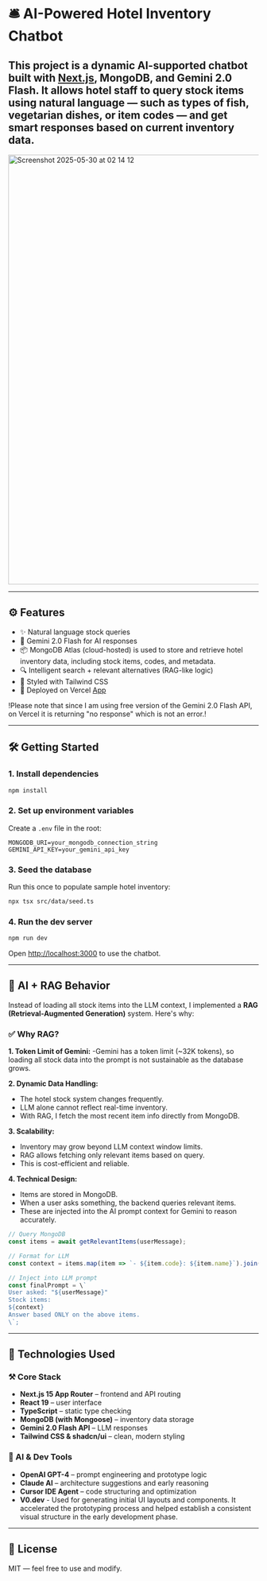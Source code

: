 # 🛎️ AI-Powered Hotel Inventory Chatbot

This project is a dynamic AI-supported chatbot built with [Next.js](https://nextjs.org), MongoDB, and Gemini 2.0 Flash. It allows hotel staff to query stock items using natural language — such as types of fish, vegetarian dishes, or item codes — and get smart responses based on current inventory data.
---
<img width="865" alt="Screenshot 2025-05-30 at 02 14 12" src="https://github.com/user-attachments/assets/9019c846-e224-4979-864f-87030f250aed" />

---

## ⚙️ Features

- ✨ Natural language stock queries
- 🧠 Gemini 2.0 Flash for AI responses
- 📦 MongoDB Atlas (cloud-hosted) is used to store and retrieve hotel inventory data, including stock items, codes, and metadata.
- 🔍 Intelligent search + relevant alternatives (RAG-like logic)
- 🎨 Styled with Tailwind CSS
- 🚀 Deployed on Vercel [App]([https://generative-chatbot-delta.vercel.app](https://generative-chatbot-umber.vercel.app/))
  
!Please note that since I am using free version of the Gemini 2.0 Flash API, on Vercel it is returning "no response" which is not an error.!

---

## 🛠️ Getting Started

### 1. Install dependencies

```bash
npm install
```

### 2. Set up environment variables

Create a `.env` file in the root:

```env
MONGODB_URI=your_mongodb_connection_string
GEMINI_API_KEY=your_gemini_api_key
```

### 3. Seed the database

Run this once to populate sample hotel inventory:

```bash
npx tsx src/data/seed.ts
```

### 4. Run the dev server

```bash
npm run dev
```

Open [http://localhost:3000](http://localhost:3000) to use the chatbot.

---

## 🧠 AI + RAG Behavior

Instead of loading all stock items into the LLM context, I implemented a **RAG (Retrieval-Augmented Generation)** system. Here's why:

### ✅ Why RAG?

**1. Token Limit of Gemini:** 
-Gemini has a token limit (~32K tokens), so loading all stock data into the prompt is not sustainable as the database grows.

**2. Dynamic Data Handling:**
- The hotel stock system changes frequently.
- LLM alone cannot reflect real-time inventory.
- With RAG, I fetch the most recent item info directly from MongoDB.

**3. Scalability:**
- Inventory may grow beyond LLM context window limits.
- RAG allows fetching only relevant items based on query.
- This is cost-efficient and reliable.

**4. Technical Design:**
- Items are stored in MongoDB.
- When a user asks something, the backend queries relevant items.
- These are injected into the AI prompt context for Gemini to reason accurately.
```ts
// Query MongoDB
const items = await getRelevantItems(userMessage);

// Format for LLM
const context = items.map(item => `- ${item.code}: ${item.name}`).join('\n');

// Inject into LLM prompt
const finalPrompt = \`
User asked: "${userMessage}"
Stock items:
${context}
Answer based ONLY on the above items.
\`;
```

---

## 🧩 Technologies Used

### ⚒️ Core Stack
- **Next.js 15 App Router** – frontend and API routing
- **React 19** – user interface
- **TypeScript** – static type checking
- **MongoDB (with Mongoose)** – inventory data storage
- **Gemini 2.0 Flash API** – LLM responses
- **Tailwind CSS & shadcn/ui** – clean, modern styling

### 🧠 AI & Dev Tools
- **OpenAI GPT-4** – prompt engineering and prototype logic
- **Claude AI** – architecture suggestions and early reasoning
- **Cursor IDE Agent** – code structuring and optimization
- **V0.dev** - Used for generating initial UI layouts and components. It accelerated the prototyping process and helped establish a consistent visual structure in the early development phase.



---

## 📄 License

MIT — feel free to use and modify.
